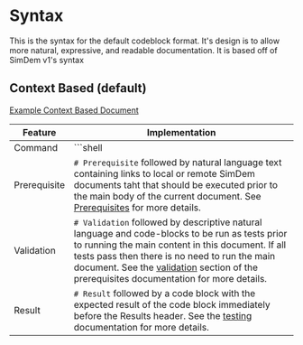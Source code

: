 # Syntax

This is the syntax for the default codeblock format.  It's design is to allow more natural, expressive, and readable documentation.  It is based off of SimDem v1's syntax

## Context Based (default)

[Example Context Based Document](../content/complete-features/context.md)

Feature | Implementation 
--- | --- 
Command | \```shell
Prerequisite | `# Prerequisite` followed by natural language text containing links to local or remote SimDem documents taht that should be executed prior to the main body of the current document. See [Prerequisites](https://github.com/Azure/simdem/tree/master/demo_scripts/simdem/prerequisites) for more details.
Validation | `# Validation` followed by descriptive natural language and code-blocks to be run as tests prior to running the main content in this document. If all tests pass then there is no need to run the main document. See the [validation](https://github.com/Azure/simdem/tree/master/demo_scripts/simdem/prerequisites#validation) section of the prerequisites documentation for more details.
Result | `# Result` followed by a code block with the expected result of the code block immediately before the Results header. See the [testing](https://github.com/Azure/simdem/tree/master/demo_scripts/simdem/test) documentation for more details.